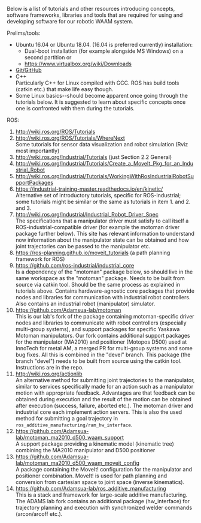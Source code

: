 Below is a list of tutorials and other resources introducing concepts, software frameworks, libraries and tools that are required for using and developing software for our robotic WAAM system. 

Prelims/tools:

- Ubuntu 16.04 or Ubuntu 18.04. (16.04 is preferred currently) installation:
  - Dual-boot installation (for example alongside MS Windows) on a second partition or
  - https://www.virtualbox.org/wiki/Downloads
- [Git/GitHub](https://try.github.io/)
- C++  
  Particularly C++ for Linux compiled with GCC. ROS has build tools (catkin etc.) that make life easy though.
- Some Linux basics--should become apparent once going through the tutorials below. It is suggested to learn about specific concepts once one is confronted with them during the tutorials.

ROS:

1. http://wiki.ros.org/ROS/Tutorials
1. http://wiki.ros.org/ROS/Tutorials/WhereNext  
  Some tutorials for sensor data visualization and robot simulation (Rviz most importantly)
1. http://wiki.ros.org/Industrial/Tutorials (just Section 2.2 General)
  1. http://wiki.ros.org/Industrial/Tutorials/Create_a_MoveIt_Pkg_for_an_Industrial_Robot
  1. http://wiki.ros.org/Industrial/Tutorials/WorkingWithRosIndustrialRobotSupportPackages
1. https://industrial-training-master.readthedocs.io/en/kinetic/  
  Alternative set of introductory tutorials, specific for ROS-Industrial; some tutorials might be similar or the same as tutorials in item 1. and 2. and 3. 
1. http://wiki.ros.org/Industrial/Industrial_Robot_Driver_Spec  
  The specifications that a manipulator driver must satisfy to call itself a ROS-industrial-compatible driver (for example the motoman driver package further below). This site has relevant information to understand now information about the manipulator state can be obtained and how joint trajectories can be passed to the manipulator etc.
1. https://ros-planning.github.io/moveit_tutorials (a path planning framework for ROS)
1. https://github.com/ros-industrial/industrial_core  
  Is a dependency of the "motoman" package below, so should live in the same workspace as the "motoman" package. Needs to be built from source via catkin tool. Should be the same process as explained in tutorials above. Contains hardware-agnostic core packages that provide nodes and libraries for communication with industrial robot controllers. Also contains an industrial robot (manipulator) simulator.
1. https://github.com/Adamsua-lab/motoman  
  This is our lab's fork of the package containing motoman-specific driver nodes and libraries to communicate with robot controllers (especially multi-group systems), and support packages for specific Yaskawa Motoman manipulators. Our fork contains additional support packages for the manipulator (MA2010) and positioner (Motopos D500) used at InnoTech for metal AM, a merged PR for multi-group systems and some bug fixes. All this is combined in the "devel" branch. This package (the branch "devel") needs to be built from source using the catkin tool. Instructions are in the repo.
1. http://wiki.ros.org/actionlib  
  An alternative method for submitting joint trajectories to the manipulator, similar to services specifically made for an action such as a manipulator motion with appropriate feedback. Advantages are that feedback can be obtained during execution and the result of the motion can be obtained after execution (success, failure, aborted etc.). The motoman driver and industrial core each implement action servers. This is also the used method for submitting a goal trajectory in `ros_additive_manufacturing/ram_hw_interface`.
1. https://github.com/Adamsua-lab/motoman_ma2010_d500_waam_support  
  A support package providing a kinematic model (kinematic tree) combining the MA2010 manipulator and D500 positioner
1. https://github.com/Adamsua-lab/motoman_ma2010_d500_waam_moveit_config  
  A package containing the MoveIt! configuration for the manipulator and positioner combination. MoveIt! is used for path planning and conversion from cartesian space to joint space (inverse kinematics).
1. https://github.com/Adamsua-lab/ros_additive_manufacturing  
  This is a stack and framework for large-scale additive manufacturing. The ADAMS lab fork contains an additional package (hw_interface) for trajectory planning and execution with synchronized welder commands (arcon/arcoff etc.).
